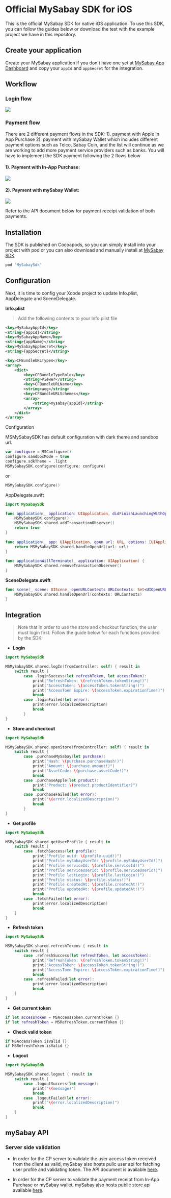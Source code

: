 # Official MySabay SDK for iOS

This is the official MySabay SDK for native iOS application. To use this SDK, you can follow the guides below or download the test with the example project we have in this repository.

## Create your application

Create your MySabay application if you don't have one yet at [MySabay App Dashboard](https://kh.mysabay.com:8443/index.html) and copy your `appId` 
and `appSecret` for the integration.

## Workflow

### Login flow
<img src="Images/user-login-flow.png">

### Payment flow
There are 2 different payment flows in the SDK: 1). payment with Apple In App Purchase 2). payment with mySabay Wallet which includes different payment options such as Telco, Sabay Coin, and the list will continue as we are working to add more payment service providers such as banks. You will have to implement the SDK payment following the 2 flows below

#### 1). Payment with In-App Purchase:
<img src="Images/payment-flow-iap.png">

#### 2). Payment with mySabay Wallet:
<img src="Images/payment-flow-ssn.png">

Refer to the API document below for payment receipt validation of both payments.

## Installation

The SDK is published on Cocoapods, so you can simply install into your project with pod or you can also download and manually install at [MySabay SDK](https://github.com/sabay-digital/app.ios.sdk.mysabay.com.public/raw/master/MySabaySdk.zip)

```bash
pod 'MySabaySdk'
```

## Configuration
Next, it is time to config your Xcode project to update Info.plist, AppDelegate and SceneDelegate.

**Info.plist**

> Add the following contents to your Info.plist file 

```xml
<key>MySabayAppId</key>
<string>{appId}</string>
<key>MySabayAppName</key>
<string>{appName}</string>
<key>MySabayAppSecret</key>
<string>{appSecret}</string>
```

```xml
<key>CFBundleURLTypes</key>
<array>
    <dict>
        <key>CFBundleTypeRole</key>
	    <string>Viewer</string>
	    <key>CFBundleURLName</key>
	    <string>aog</string>
	    <key>CFBundleURLSchemes</key>
	    <array>
	        <string>mysabay{appId}</string>
	    </array>
	</dict>
</array>
```

Configuration

MSMySabaySDK has default configuration with dark theme and sandbox url.

```swift
var configure = MSConfigure()
configure.sandboxMode = true
configure.sdkTheme = .light
MSMySabaySDK.configure(configure: configure)
```

or


```swift
MSMySabaySDK.configure()
```

AppDelegate.swift

```swift
import MySabaySdk

func application(_ application: UIApplication, didFinishLaunchingWithOptions launchOptions: [UIApplication.LaunchOptionsKey: Any]?) -> Bool {
    MSMySabaySDK.configure()
    MSMySabaySDK.shared.addTransactionObserver()
    return true
}
    
func application(_ app: UIApplication, open url: URL, options: [UIApplication.OpenURLOptionsKey : Any] = [:]) -> Bool {
    return MSMySabaySDK.shared.handleOpenUrl(url: url)
}
    
func applicationWillTerminate(_ application: UIApplication) {
    MSMySabaySDK.shared.removeTransactionObserver()
}
```

**SceneDelegate.swift**

```swift
func scene(_ scene: UIScene, openURLContexts URLContexts: Set<UIOpenURLContext>) {
    MSMySabaySDK.shared.handleOpenUrl(contexts: URLContexts)
}
```

## Integration

> Note that in order to use the store and checkout function, the user must login first. 
> Follow the guide below for each functions provided by the SDK:



*  **Login**

```swift
import MySabaySdk

MSMySabaySDK.shared.logIn(fromController: self) { result in
    switch result {
        case .loginSuccess(let refreshToken, let accessToken):
            print("RefreshToken: \(refreshToken.tokenString!)")
            print("AccessToken: \(accessToken.tokenString!)")
            print("AccessToen Expire: \(accessToken.expirationTime!)")
            break
        case .loginFailed(let error):
            print(error.localizedDescription)
            break
        }
}
```


*  **Store and checkout**

```swift
import MySabaySdk

MSMySabaySDK.shared.openStore(fromController: self) { result in
    switch result {
        case .purchaseMySabay(let purchase):
            print("Hash: \(purchase.purchaseHash!)")
            print("Amount: \(purchase.amount!)")
            print("AssetCode: \(purchase.assetCode!)")
            break
        case .purchaseApple(let product):
            print("Product: \(product.productIdentifier)")
            break
        case .purchaseFailed(let error):
            print("\(error.localizedDescription)")
            break
        }
}
```



*  **Get profile**

```swift
import MySabaySdk

MSMySabaySDK.shared.getUserProfile { result in
    switch result {
        case .fetchSuccess(let profile):
            print("Profile uuid: \(profile.uuid!)")
            print("Profile mySabayUserId: \(profile.mySabayUserId!)")
            print("Profile serviceId: \(profile.serviceId!)")
            print("Profile serviceUserId: \(profile.serviceUserId!)")
            print("Profile lastLogin: \(profile.lastLogin!)")
            print("Profile status: \(profile.status!)")
            print("Profile createdAt: \(profile.createdAt!)")
            print("Profile updatedAt: \(profile.updatedAt!)")
            break
        case .fetchFailed(let error):
            print(error.localizedDescription)
            break
    }
}
```



*  **Refresh token**

```swift
import MySabaySdk

MSMySabaySDK.shared.refreshTokens { result in
    switch result {
        case .refreshSuccess(let refreshToken, let accessToken):
            print("RefreshToken: \(refreshToken.tokenString!)")
            print("AccessToken: \(accessToken.tokenString!)")
            print("AccessToen Expire: \(accessToken.expirationTime!)")
            break
        case .refreshFailed(let error):
            print(error.localizedDescription)
            break
    }
}
```



*  **Get current token**

```swift
if let accessToken = MSAccessToken.currentToken {}
if let refreshToken = MSRefreshToken.currentToken {}
```



*  **Check valid token**

```swift
if MSAccessToken.isValid {}
if MSRefreshToken.isValid {}
```


*  **Logout**

```swift
import MySabaySdk

MSMySabaySDK.shared.logout { result in
    switch result {
        case .logoutSuccess(let message):
            print("\(message)")
            break
        case .logoutFailed(let error):
            print("\(error.localizedDescription)")
            break
    }
}
```

## mySabay API
### Server side validation
- In order for the CP server to validate the user access token received from the client as valid, mySabay also hosts pulic user api for fetching user profile and validating token. The API document is available [here](https://api-reference.mysabay.com/).

- In order for the CP server to validate the payment receipt from In-App Purchase or mySabay wallet, mySabay also hosts public store api available [here](https://api-reference.mysabay.com/?urls.primaryName=mySabay%20SDK%20-%20Store%20API).